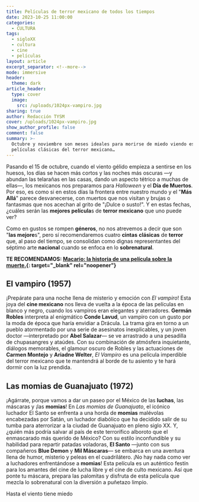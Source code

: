```yaml
---
title: Películas de terror mexicano de todos los tiempos
date: 2023-10-25 11:00:00
categories:
  - CULTURA
tags:
  - sigloXX
  - cultura
  - cine
  - películas
layout: article
excerpt_separator: <!--more-->
mode: immersive
header:
  theme: dark
article_header:
  type: cover
  image:
    src: /uploads/1024px-vampiro.jpg
sharing: true
author: Redacción TYSM
cover: /uploads/1024px-vampiro.jpg
show_author_profile: false
comment: false
summary: >-
  Octubre y noviembre son meses ideales para morirse de miedo viendo estas
  películas clásicas del terror mexicano…
---
```

Pasando el 15 de octubre, cuando el viento gélido empieza a sentirse en los huesos, los días se hacen más cortos y las noches más oscuras —y abundan las telarañas en las casas, dando un aspecto tétrico a muchas de ellas—, los mexicanos nos preparamos para *Halloween* y el **Día de Muertos**. Por eso, es como si en estos días la frontera entre nuestro mundo y el "**Más Allá**" parece desvanecerse, con muertos que nos visitan y brujas o fantasmas que nos acechan al grito de "¡Dulce o susto!". Y en estas fechas, ¿cuáles serán las **mejores película**s de **terror mexicano** que uno puede ver?

Como en gustos se rompen **géneros**, no nos atrevemos a decir que son "**las mejore**s", pero sí recomendaremos cuatro **cintas** **clásicas** de **terror** que, al paso del tiempo, se consolidan como dignas representantes del séptimo arte **nacional** cuando se enfoca en lo **sobrenatural**.

**TE RECOMENDAMOS: [Macario: la historia de una película sobre la muerte.](https://blog.tonoysumariachi.com/cultura/2022/06/07/macario-la-historia-de-una-pelicula-sobre-la-muerte-1.html){: target="_blank" rel="noopener"}**

## El vampiro (1957)

¡Prepárate para una noche llena de misterio y emoción con *El vampiro*! Esta joya del **cine mexicano** nos lleva de vuelta a la época de las películas en blanco y negro, cuando los vampiros eran elegantes y aterradores. **Germán Robles** interpreta al enigmático **Conde Lavud**, un vampiro con un gusto por la moda de época que haría envidiar a Drácula. La trama gira en torno a un pueblo atormentado por una serie de asesinatos inexplicables, y un joven doctor —interpretado por **Abel Salazar**— se ve arrastrado a una pesadilla de chupasangres y ataúdes. Con su combinación de atmósfera inquietante, diálogos memorables, el glamour oscuro de Robles y las actuaciones de **Carmen Montejo** y **Ariadne Welter**, *El Vampiro* es una película imperdible del terror mexicano que te mantendrá al borde de tu asiento y te hará dormir con la luz prendida.

## Las momias de Guanajuato (1972)

¡Agárrate, porque vamos a dar un paseo por el México de las **luchas**, las máscaras y ¡las **momias**! En *Las momias de Guanajuato*, el icónico luchador El Santo se enfrenta a una horda de **momias** malévolas encabezadas por Satán, un luchador diabólico que ha decidido salir de su tumba para aterrorizar a la ciudad de Guanajuato en pleno siglo XX. Y, ¿quién más podría salvar al país de este terrorífico alboroto que el enmascarado más querido de México? Con su estilo inconfundible y su habilidad para repartir patadas voladoras, **El Santo** —junto con sus compañeros **Blue Demon** y **Mil Máscaras**— se embarca en una aventura llena de humor, misterio y peleas en el cuadrilátero. ¡No hay nada como ver a luchadores enfrentándose a **momias**! Esta película es un auténtico festín para los amantes del cine de lucha libre y el cine de culto mexicano. Así que ponte tu máscara, prepara las palomitas y disfruta de esta película que mezcla lo sobrenatural con la diversión a puñetazo limpio.

Hasta el viento tiene miedo&nbsp;